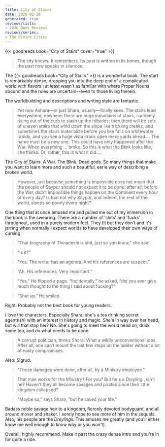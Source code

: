 ```yaml
---
title: City of Stairs
date: 2020-02-16
generated: true
reviews/lists:
- 2020 Book Reviews
reviews/series:
- The Divine Cities
---
```

{{< goodreads book="City of Stairs" cover="true" >}}

> The city knows. It remembers. Its past is written in its bones, though the past now speaks in silences.

The {{< goodreads book="City of Stairs" >}} is a wonderful book. The start is remarkably dense, dropping you into the deep end of a complicated world with flavors I at least wasn't as familiar with where Proper Nouns abound and the rules are uncertain--even to those living therein.  

<!--more-->

The worldbuilding and descriptions and writing style are fantastic.  

> Yet now Ashara—or just Shara, usually—finally sees. The stairs lead everywhere, nowhere: there are huge mountains of stairs, suddenly rising out of the curb to slash up the hillsides; then there will be sets of uneven stairs that wind down the slope like trickling creeks; and sometimes the stairs materialize before you like falls on whitewater rapids, and you see a huge vista crack open mere yards ahead.… The name must be a new one. This could have only happened after the War. When everything … broke. So this is what the Blink looks like, she thinks. Or, rather, this is what it did.…

The City of Stairs. A War. The Blink. Dead gods. So many things that make you want to learn more and such a beautiful, eerie way of describing a broken world.  

> However, just because something is impossible does not mean that the people of Saypur should not expect it to be done: after all, before the War, didn’t impossible things happen on the Continent every hour of every day? Is that not why Saypur, and indeed, the rest of the world, sleeps so poorly every night?

One thing that at once amused me and pulled me out of my immersion in the book is the swearing. There are a number of 'shits' and 'fucks' throughout, used in a purely modern feel. They fit but they don't and it's jarring when normally I expect worlds to have developed their own ways of cursing.  

> “That biography of Thinadeshi is shit, just so you know,” she said.  

> “Is it?”  

> “Yes. The writer has an agenda. And his references are suspect.”  

> “Ah. His references. Very important.”  

> “Yes.” He flipped a page. “Incidentally,” he asked, “did you ever give much thought to the thing I said about fucking?”  

> “Shut up.” He smiled.  

Right. Probably not the best book for young readers.  

I love the characters. Especially Shara, she's a tea drinking secret agent(ish) with an interest in history and magic. She's in way over her head, but will that stop her? No. She's going to meet the world head on, drink some tea, and do what needs to be done.  

> A corrupt politician, thinks Shara. What a wildly unconventional idea. After all, one can’t mount the last few steps on the ladder without a lot of nasty compromises.

Also: Sigrud.  

> "Those damages were done, after all, by a Ministry employee."  

> That man works for the _Ministry_? For you? But he's a _Dreyling_ , isn't he? Haven't they all become savages and pirates since their little kingdom collapsed?  

> "Maybe so," says Shara, "but he saved your life."  

Badass noble savage heir to a kingdom, fiercely devoted bodyguard, and all around mover and shaker. I sorely hope to see more of him in the sequels. Also, his people are the _Dreylings_. This amuses me greatly (and you'll either know me well enough to know why or you won't).  

Overall: highly recommend. Make it past the crazy dense intro and you're in for quite a ride.  


